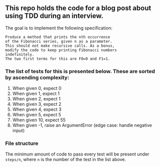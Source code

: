 ## This repo holds the code for a blog post about using TDD during an interview.

The goal is to implement the following specification:
```
Produce a method that prints the nth occurrence 
of the Fibonacci series, given n as a parameter. 
This should not make recursive calls. As a bonus, 
modify the code to keep printing Fibonacci numbers 
indefinitely. 
The two first terms for this are F0=0 and F1=1.
```

### The list of tests for this is presented below. These are sorted by ascending complexity:
1. When given 0, expect 0
1. When given 1, expect 1
1. When given 2, expect 1
1. When given 3, expect 2
1. When given 4, expect 3
1. When given 5, expect 5
1. When given 10, expect 55
1. When given -1, raise an ArgumentError (edge case: handle negative input)

### File structure
The minimum amount of code to pass every test will be present under `steps/n`, 
where `n` is the number of the test in the list above.